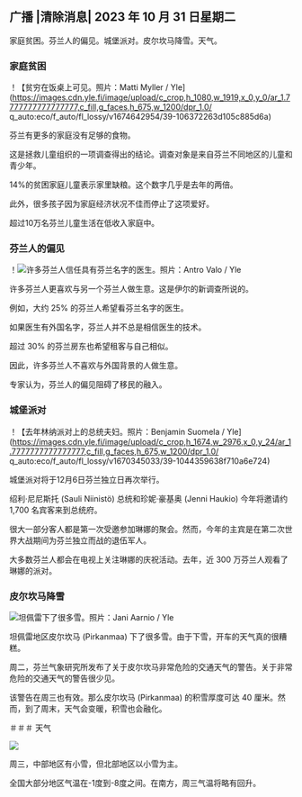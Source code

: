 ## 广播 \|清除消息\| 2023 年 10 月 31 日星期二

家庭贫困。芬兰人的偏见。城堡派对。皮尔坎马降雪。天气。

### 家庭贫困

！【贫穷在饭桌上可见。照片：Matti Myller / Yle](https://images.cdn.yle.fi/image/upload/c_crop,h_1080,w_1919,x_0,y_0/ar_1.7777777777777777,c_fill,g_faces,h_675,w_1200/dpr_1.0/ q_auto:eco/f_auto/fl_lossy/v1674642954/39-106372263d105c885d6a)

芬兰有更多的家庭没有足够的食物。

这是拯救儿童组织的一项调查得出的结论。调查对象是来自芬兰不同地区的儿童和青少年。

14%的贫困家庭儿童表示家里缺粮。这个数字几乎是去年的两倍。

此外，很多孩子因为家庭经济状况不佳而停止了这项爱好。

超过10万名芬兰儿童生活在低收入家庭中。

### 芬兰人的偏见

！![许多芬兰人信任具有芬兰名字的医生。照片：Antro Valo / Yle](https://images.cdn.yle.fi/image/upload/c_crop,h_3179,w_5653,x_0,y_83/ar_1.7777777777777777,c_fill,g_faces,h_675,w_1200/dpr_1.0/q_auto:eco/f_auto/fl_lossy/v1697116975/39-11855466527f10854aec)

许多芬兰人更喜欢与另一个芬兰人做生意。这是伊尔的新调查所说的。

例如，大约 25% 的芬兰人希望看芬兰名字的医生。

如果医生有外国名字，芬兰人并不总是相信医生的技术。

超过 30% 的芬兰房东也希望租客与自己相似。

因此，许多芬兰人不喜欢与外国背景的人做生意。

专家认为，芬兰人的偏见阻碍了移民的融入。

### 城堡派对

！【去年林纳派对上的总统夫妇。照片：Benjamin Suomela / Yle](https://images.cdn.yle.fi/image/upload/c_crop,h_1674,w_2976,x_0,y_24/ar_1.7777777777777777,c_fill,g_faces,h_675,w_1200/dpr_1.0/ q_auto:eco/f_auto/fl_lossy/v1670345033/39-1044359638f710a6e724)

城堡派对将于12月6日芬兰独立日再次举行。

绍利·尼尼斯托 (Sauli Niinistö) 总统和珍妮·豪基奥 (Jenni Haukio) 今年将邀请约 1,700 名宾客来到总统府。

很大一部分客人都是第一次受邀参加琳娜的聚会。然而，今年的主宾是在第二次世界大战期间为芬兰独立而战的退伍军人。

大多数芬兰人都会在电视上关注琳娜的庆祝活动。去年，近 300 万芬兰人观看了琳娜的派对。

### 皮尔坎马降雪

![坦佩雷下了很多雪。照片：Jani Aarnio / Yle](https://images.cdn.yle.fi/image/upload/c_crop,h_3375,w_6000,x_0,y_331/ar_1.7777777777777777,c_fill,g_faces,h_675,w_1200/dpr_1.0/q_auto:eco/f_auto/fl_lossy/v1698736404/39-11934306540799d9879d)

坦佩雷地区皮尔坎马 (Pirkanmaa) 下了很多雪。由于下雪，开车的天气真的很糟糕。

周二，芬兰气象研究所发布了关于皮尔坎马非常危险的交通天气的警告。关于非常危险的交通天气的警告很少见。

该警告在周三也有效。那么皮尔坎马 (Pirkanmaa) 的积雪厚度可达 40 厘米。然而，到了周末，天气会变暖，积雪也会融化。

＃＃＃ 天气

![](https://images.cdn.yle.fi/image/upload/c_crop,h_1080,w_1919,x_0,y_0/ar_1.7777777777777777,c_fill,g_faces,h_675,w_1200/dpr_1.0/q_auto:eco/f_auto/fl_lossy/v1698767793/39-11940016541239893d2b)

周三，中部地区有小雪，但北部地区以小雪为主。

全国大部分地区气温在-1度到-8度之间。在南方，周三气温将略有回升。